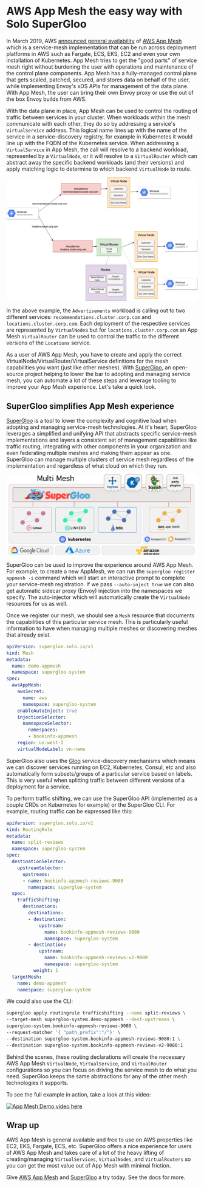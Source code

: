# AWS App Mesh the easy way with Solo SuperGloo

In March 2019, AWS [announced general availability](https://aws.amazon.com/about-aws/whats-new/2019/03/aws-app-mesh-is-now-generally-available/) of [AWS App Mesh](https://aws.amazon.com/app-mesh/) which is a service-mesh implementation that can be run across deployment platforms in AWS such as Fargate, ECS, EKS, EC2 and even your own installation of Kubernetes. App Mesh tries to get the "good parts" of service mesh right without burdening the user with operations and maintenance of the control plane components. App Mesh has a fully-managed control plane that gets scaled, patched, secured, and stores data on behalf of the user, while implementing Envoy's xDS APIs for management of the data plane. With App Mesh, the user can bring their own Envoy proxy or use the out of the box Envoy builds from AWS. 


With the data plane in place, App Mesh can be used to control the routing of traffic between services in your cluster. When workloads within the mesh communicate with each other, they do so by addressing a service's `VirtualService` address. This logical name lines up with the name of the service in a service-discovery registry, for example in Kubernetes it would line up with the FQDN of the Kubernetes service. When addressing a `VirtualService` in App Mesh, the call will resolve to a backend workload, represented by a `VirtualNode`, or it will resolve to a `VirtualRouter` which can abstract away the specific backend workloads (and their versions) and apply matching logic to determine to which backend `VirtualNode` to route. 

![Flow of requests in App Mesh](./images/aws-appmesh-virtualservice.png)

In the above example, the `Advertisements` workload is calling out to two different services: `recommendations.cluster.corp.com` and `locations.cluster.corp.com`. Each deployment of the respective services are represented by `VirtualNode`s but for `locations.cluster.corp.com` an App Mesh `VirtualRouter` can be used to control the traffic to the different versions of the `Locations` service. 

As a user of AWS App Mesh, you have to create and apply the correct VirtualNode/VirtualRouter/VirtualService definitions for the mesh capabilities you want (just like other meshes). With [SuperGloo](https://supergloo.solo.io), an open-source project helping to lower the bar to adopting and managing service mesh,  you can automate a lot of these steps and leverage tooling to improve your App Mesh experience. Let's take a quick look.

## SuperGloo simplifies App Mesh experience

[SuperGloo](https://supergloo.solo.io) is a tool to lower the complexity and cognitive load when adopting and managing service-mesh technologies. At it's heart, SuperGloo leverages a simplified and unifying API that abstracts specific service-mesh implementations and layers a consistent set of management capabilities like traffic routing, integrating with other components in your organization and even federating multiple meshes and making them appear as one. SuperGloo can manage multiple clusters of service mesh regardless of the implementation and regardless of what cloud on which they run. 

![](./images/architecture.png)

SuperGloo can be used to improve the experience around AWS App Mesh. For example, to create a new AppMesh, we can run the `supergloo register appmesh -i` command which will start an interactive prompt to complete your service-mesh registration. If we pass `--auto-inject true` we can also get automatic sidecar proxy (Envoy) injection into the namespaces we specify. The auto-injector  which will automatically create the `VirtualNode` resources for us as well. 

Once we register our mesh, we should see a `Mesh` resource that documents the capabilities of this particular service mesh. This is particularly useful information to have when managing multiple meshes or discovering meshes that already exist. 

```yaml
apiVersion: supergloo.solo.io/v1
kind: Mesh
metadata:
  name: demo-appmesh
  namespace: supergloo-system
spec:
  awsAppMesh:
    awsSecret:
      name: aws
      namespace: supergloo-system
    enableAutoInject: true
    injectionSelector:
      namespaceSelector:
        namespaces:
        - bookinfo-appmesh
    region: us-west-2
    virtualNodeLabel: vn-name
```    

SuperGloo also uses the [Gloo](https://gloo.solo.io) service-discovery mechanisms which means we can discover services running on EC2, Kubernetes, Consul, etc and also automatically form subsets/groups of a particular service based on labels. This is very useful when splitting traffic between different versions of a deployment for a service. 

To perform traffic shifting, we can use the SuperGloo API (implemented as a couple CRDs on Kubernetes for example) or the SuperGloo CLI. For example, routing traffic can be expressed like this:

```yaml
apiVersion: supergloo.solo.io/v1
kind: RoutingRule
metadata:
  name: split-reviews
  namespace: supergloo-system
spec:
  destinationSelector:
    upstreamSelector:
      upstreams:
      - name: bookinfo-appmesh-reviews-9080
        namespace: supergloo-system
  spec:
    trafficShifting:
      destinations:
        destinations:
        - destination:
            upstream:
              name: bookinfo-appmesh-reviews-9080
              namespace: supergloo-system        
        - destination:
            upstream:
              name: bookinfo-appmesh-reviews-v2-9080
              namespace: supergloo-system
          weight: 1
  targetMesh:
    name: demo-appmesh
    namespace: supergloo-system
```

We could also use the CLI:

```bash
supergloo apply routingrule trafficshifting --name split-reviews \
--target-mesh supergloo-system.demo-appmesh --dest-upstreams \
supergloo-system.bookinfo-appmesh-reviews-9080 \
--request-matcher '{ "path_prefix":"/"}' \
--destination supergloo-system.bookinfo-appmesh-reviews-9080:1 \
--destination supergloo-system.bookinfo-appmesh-reviews-v2-9080:1
```
Behind the scenes, these routing declarations will create the necessary AWS App Mesh `VirtualNode`, `VirtualService`, and `VirtualRouter` configurations so you can focus on driving the service mesh to do what you need. SuperGloo keeps the same abstractions for any of the other mesh technologies it supports. 

To see the full example in action, take a look at this video:

[![App Mesh Demo video here](https://img.youtube.com/vi/GJevzWHqx84/0.jpg)](https://www.youtube.com/watch?v=GJevzWHqx84)



## Wrap up

AWS App Mesh is general available and free to use on AWS properties like EC2, EKS, Fargate, ECS, etc. SuperGloo offers a nice experience for users of AWS App Mesh and takes care of a lot of the heavy lifting of creating/managing `VirtualServices`, `VirtualNodes`, and `VirtualRouters` so you can get the most value out of App Mesh with minimal friction. 

Give [AWS App Mesh](https://aws.amazon.com/app-mesh/getting-started/) and [SuperGloo](https://supergloo.solo.io) a try today. See the docs for more.